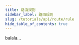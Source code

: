 ```yaml
---
title: 路由规则
sidebar_label: 路由规则
slug: /tutorials/api/route/rule
hide_table_of_contents: true
---
```

balala...